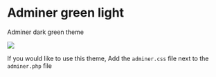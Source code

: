 # Adminer green light
Adminer dark green theme

<img src="https://user-images.githubusercontent.com/3588393/170274008-bf38657c-e01b-40e7-9ded-580370408bd7.png">

If you would like to use this theme, Add the `adminer.css` file next to the `adminer.php` file
